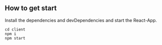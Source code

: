 ## How to get start 

Install the dependencies and devDependencies and start the React-App.

    cd client
    npm i
    npm start
